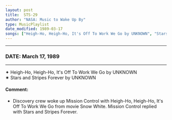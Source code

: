 ```yaml
---
layout: post
title:  STS-29
author: "NASA: Music to Wake Up By"
type: MusicPlaylist
date_modified: 1989-03-17
songs: ["Heigh-Ho, Heigh-Ho, It's Off To Work We Go by UNKNOWN", "Stars and Stripes Forever by UNKNOWN"]
---
```


----
### DATE: March 17, 1989
----
✦ Heigh-Ho, Heigh-Ho, It's Off To Work We Go by UNKNOWN  &nbsp;<br />
✷ Stars and Stripes Forever by UNKNOWN

#### Comment:
* Discovery crew woke up Mission Control with Heigh-Ho, Heigh-Ho, It's Off To Work We Go from movie Snow White. Mission Control replied with Stars and Stripes Forever.




<br/>
<center>
	<a target="_blank"
	   href="https://twitter.com/intent/tweet?hashtags=Space,NASA,Playlist,NASAWakeupCalls,SpaceProgram&text={{ page.author}}, '{{ page.songs.first }}' {{ page.title }}, {{ page.date | date: '%B %d, %Y' }}. {{ site.url }}{{ page.url }}&via=nasawakeupcalls"><i class="fab fa-twitter" alt="Tweet this page" style="font-size: 1.3em;"></i></a>
	&nbsp; 	<i class="fas fa-user-astronaut" style="font-size: 1.5em;"></i> &nbsp;
    <a type="amzn" search="'Heigh-Ho, Heigh-Ho, It's Off To Work We Go by UNKNOWN' or 'Stars and Stripes Forever by UNKNOWN'" category="popular music">
    <i class="fab fa-amazon" style="font-size: 1.3em;"></i></a>
</center>
